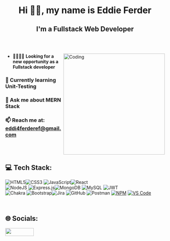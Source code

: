 
<h1 align="center" color="red">Hi 👋🏻, my name is Eddie Ferder</h1>
<h2 align="center">I'm a Fullstack Web Developer</h2>

<br/><br/>

<img align="right" alt="Coding" width="320" src="https://media2.giphy.com/media/v1.Y2lkPTc5MGI3NjExcm94Nmczbmc3aXB6MXVwajRkd3YxNjFtcGJyYzJ6MGVkeG44aTY0cCZlcD12MV9pbnRlcm5hbF9naWZfYnlfaWQmY3Q9Zw/qgQUggAC3Pfv687qPC/giphy.gif">

- 🫱🏻‍🫲🏻 <strong>Looking for a new opportunity as a Fullstack developer</strong>
<h3>🧠 Currently learning <strong>Unit-Testing</strong></h3>
<h3>💬 Ask me about <strong>MERN Stack</strong></h3>
<h3>📫 Reach me at: <a href="mailto:eddi4ferderef@gmail.com"><strong>eddi4ferderef@gmail.com</strong></a></h3>


<br/><br/>


## 💻 Tech Stack:

![HTML5](https://img.shields.io/badge/html5-%23E34F26.svg?style=for-the-badge&logo=html5&logoColor=white)![CSS3](https://img.shields.io/badge/css3-%231572B6.svg?style=for-the-badge&logo=css3&logoColor=white) ![JavaScript](https://img.shields.io/badge/javascript-%23323330.svg?style=for-the-badge&logo=javascript&logoColor=%23F7DF1E)![React](https://img.shields.io/badge/react-%2320232a.svg?style=for-the-badge&logo=react&logoColor=%2361DAFB)
<br/>
![NodeJS](https://img.shields.io/badge/node.js-6DA55F?style=for-the-badge&logo=node.js&logoColor=white) ![Express.js](https://img.shields.io/badge/express.js-%23404d59.svg?style=for-the-badge&logo=express&logoColor=%2361DAFB)![MongoDB](https://img.shields.io/badge/MongoDB-%234ea94b.svg?style=for-the-badge&logo=mongodb&logoColor=white) ![MySQL](https://img.shields.io/badge/mysql-%2300f.svg?style=for-the-badge&logo=mysql&logoColor=white) ![JWT](https://img.shields.io/badge/JWT-black?style=for-the-badge&logo=JSON%20web%20tokens) 
<br/>
![Chakra](https://img.shields.io/badge/chakra-%234ED1C5.svg?style=for-the-badge&logo=chakraui&logoColor=white) ![Bootstrap](https://img.shields.io/badge/bootstrap-%23563D7C.svg?style=for-the-badge&logo=bootstrap&logoColor=white)![Jira](https://img.shields.io/badge/jira-%230A0FFF.svg?style=for-the-badge&logo=jira&logoColor=white) ![GitHub](https://img.shields.io/badge/GitHub-%23121011.svg?style=for-the-badge&logo=github&logoColor=white) ![Postman](https://img.shields.io/badge/Postman-FF6C37?style=for-the-badge&logo=postman&logoColor=white) [![NPM](https://img.shields.io/badge/NPM-%23B22222.svg?style=for-the-badge&logo=npm&logoColor=white)](https://www.npmjs.com/)
[![VS Code](https://img.shields.io/badge/VS%20Code-%23007ACC.svg?style=for-the-badge&logo=visual-studio-code&logoColor=white)](https://code.visualstudio.com/)



<br/>

## 🌐 Socials:
<a href="https://linkedin.com/in/eddieferder">
  <img src="https://img.shields.io/badge/LinkedIn-%230077B5.svg?logo=linkedin&logoColor=white" width="90" height="25">
</a>





